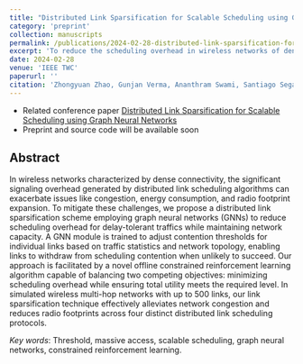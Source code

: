 ```yaml
---
title: "Distributed Link Sparsification for Scalable Scheduling using Graph Neural Networks"
category: 'preprint'
collection: manuscripts
permalink: /publications/2024-02-28-distributed-link-sparsification-for-scalable-scheduling-using-gcn.html
excerpt: 'To reduce the scheduling overhead in wireless networks of dense connectivity, a GCN is employed to adjust contention thresholds for individual links based on traffic statistics and network topology, which is trained with an offline constrained reinforcement learning algorithm capable of balancing two competing objectives.'
date: 2024-02-28
venue: 'IEEE TWC'
paperurl: ''
citation: 'Zhongyuan Zhao, Gunjan Verma, Ananthram Swami, Santiago Segarra, &quot; Distributed Link Sparsification for Scalable Scheduling using Graph Neural Networks,&quot; <i>IEEE Transactions on Wireless Communications</i>, under review'
---
```


- Related conference paper [Distributed Link Sparsification for Scalable Scheduling using Graph Neural Networks](/publications/2021-10-08-distributed-link-sparsification-for-scalable-scheduling-using-gcn.html)
- Preprint and source code will be available soon


## Abstract

In wireless networks characterized by dense connectivity, the significant signaling overhead generated by distributed link scheduling algorithms can exacerbate issues like congestion, energy consumption, and radio footprint expansion. 
To mitigate these challenges, we propose a distributed link sparsification scheme employing graph neural networks (GNNs) to reduce scheduling overhead for delay-tolerant traffics while maintaining network capacity. 
A GNN module is trained to adjust contention thresholds for individual links based on traffic statistics and network topology, enabling links to withdraw from scheduling contention when unlikely to succeed.
Our approach is facilitated by a novel offline constrained reinforcement learning algorithm capable of balancing two competing objectives: minimizing scheduling overhead while ensuring total utility meets the required level.
In simulated wireless multi-hop networks with up to 500 links, our link sparsification technique effectively alleviates network congestion and reduces radio footprints across four distinct distributed link scheduling protocols.

_Key words_:  Threshold, massive access, scalable  scheduling, graph neural networks, constrained reinforcement learning.

